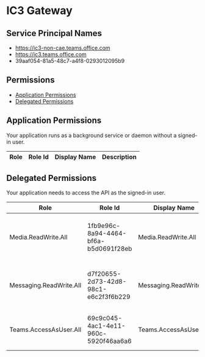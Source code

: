 # IC3 Gateway
## Service Principal Names
- https://ic3-non-cae.teams.office.com
- https://ic3.teams.office.com
- 39aaf054-81a5-48c7-a4f8-0293012095b9

 ## Permissions
- [Application Permissions](#application-permissions)
- [Delegated Permissions](#delegated-permissions)

## Application Permissions
Your application runs as a background service or daemon without a signed-in user.

| Role | Role Id | Display Name | Description |
|---|---|---|---|

## Delegated Permissions
Your application needs to access the API as the signed-in user. 

| Role | Role Id | Display Name | Description |
|---|---|---|---|
| Media.ReadWrite.All | 1fb9e96c-8a94-4464-bf6a-b5d0691f28eb | Media.ReadWrite.All | Allows Teams services to access the IC3 media services |
| Messaging.ReadWrite.All | d7f20655-2d73-42d8-98c1-e6c2f3f6b229 | Messaging.ReadWrite.All | Allows Teams services to access IC3 messaging services |
| Teams.AccessAsUser.All | 69c9c045-4ac1-4e11-960c-5920f46aa6a6 | Teams.AccessAsUser.All | Allows Teams services to access IC3 services |

